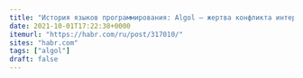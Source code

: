```yaml
---
title: "История языков программирования: Algol — жертва конфликта интересов / Хабр"
date: 2021-10-01T17:22:38+0000
itemurl: "https://habr.com/ru/post/317010/"
sites: "habr.com"
tags: ["algol"]
draft: false
---
```

